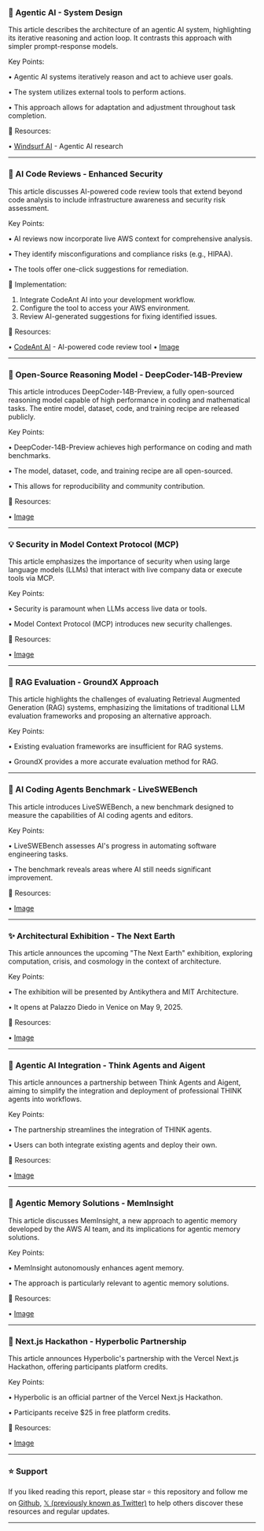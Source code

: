 ### 🤖 Agentic AI - System Design

This article describes the architecture of an agentic AI system, highlighting its iterative reasoning and action loop.  It contrasts this approach with simpler prompt-response models.

Key Points:

• Agentic AI systems iteratively reason and act to achieve user goals.


• The system utilizes external tools to perform actions.


• This approach allows for adaptation and adjustment throughout task completion.



🔗 Resources:

• [Windsurf AI](https://x.com/windsurf_ai) - Agentic AI research


---

### 🤖 AI Code Reviews - Enhanced Security

This article discusses AI-powered code review tools that extend beyond code analysis to include infrastructure awareness and security risk assessment.

Key Points:

•  AI reviews now incorporate live AWS context for comprehensive analysis.


•  They identify misconfigurations and compliance risks (e.g., HIPAA).


•  The tools offer one-click suggestions for remediation.



🚀 Implementation:

1. Integrate CodeAnt AI into your development workflow.
2. Configure the tool to access your AWS environment.
3. Review AI-generated suggestions for fixing identified issues.


🔗 Resources:

• [CodeAnt AI](https://app.codeant.ai) - AI-powered code review tool
• [Image](https://pbs.twimg.com/media/GoDDuXra4AA5OQn?format=jpg&name=small)


---

### 🤖 Open-Source Reasoning Model - DeepCoder-14B-Preview

This article introduces DeepCoder-14B-Preview, a fully open-sourced reasoning model capable of high performance in coding and mathematical tasks.  The entire model, dataset, code, and training recipe are released publicly.

Key Points:

• DeepCoder-14B-Preview achieves high performance on coding and math benchmarks.


• The model, dataset, code, and training recipe are all open-sourced.


• This allows for reproducibility and community contribution.



🔗 Resources:

• [Image](https://pbs.twimg.com/media/GoCeF4wbwAE24ln?format=jpg&name=small)


---

### 💡 Security in Model Context Protocol (MCP)

This article emphasizes the importance of security when using large language models (LLMs) that interact with live company data or execute tools via MCP.

Key Points:

•  Security is paramount when LLMs access live data or tools.


•  Model Context Protocol (MCP) introduces new security challenges.



🔗 Resources:

• [Image](https://pbs.twimg.com/media/GoCe-L_XUAAdXdl?format=jpg&name=small)


---

### 🤖 RAG Evaluation - GroundX Approach

This article highlights the challenges of evaluating Retrieval Augmented Generation (RAG) systems, emphasizing the limitations of traditional LLM evaluation frameworks and proposing an alternative approach.

Key Points:

• Existing evaluation frameworks are insufficient for RAG systems.


•  GroundX provides a more accurate evaluation method for RAG.



---

### 🤖 AI Coding Agents Benchmark - LiveSWEBench

This article introduces LiveSWEBench, a new benchmark designed to measure the capabilities of AI coding agents and editors.

Key Points:

• LiveSWEBench assesses AI's progress in automating software engineering tasks.


• The benchmark reveals areas where AI still needs significant improvement.



🔗 Resources:

• [Image](https://pbs.twimg.com/media/Gn9zucqbwAI8gRS?format=jpg&name=small)


---

### ✨ Architectural Exhibition - The Next Earth

This article announces the upcoming "The Next Earth" exhibition, exploring computation, crisis, and cosmology in the context of architecture.

Key Points:

• The exhibition will be presented by Antikythera and MIT Architecture.


• It opens at Palazzo Diedo in Venice on May 9, 2025.



🔗 Resources:

• [Image](https://pbs.twimg.com/media/GoBs8pTXsAAqo8_?format=jpg&name=small)


---

### 🚀 Agentic AI Integration - Think Agents and Aigent

This article announces a partnership between Think Agents and Aigent, aiming to simplify the integration and deployment of professional THINK agents into workflows.

Key Points:

•  The partnership streamlines the integration of THINK agents.


• Users can both integrate existing agents and deploy their own.



🔗 Resources:

• [Image](https://pbs.twimg.com/media/GoBhK4UXwAAN882?format=jpg&name=small)


---

### 🤖 Agentic Memory Solutions - MemInsight

This article discusses MemInsight, a new approach to agentic memory developed by the AWS AI team, and its implications for agentic memory solutions.

Key Points:

• MemInsight autonomously enhances agent memory.


• The approach is particularly relevant to agentic memory solutions.



🔗 Resources:

• [Image](https://pbs.twimg.com/media/GoBfYPfXsAAXLjX?format=jpg&name=small)


---

### 🚀 Next.js Hackathon - Hyperbolic Partnership

This article announces Hyperbolic's partnership with the Vercel Next.js Hackathon, offering participants platform credits.

Key Points:

• Hyperbolic is an official partner of the Vercel Next.js Hackathon.


• Participants receive $25 in free platform credits.



🔗 Resources:

• [Image](https://pbs.twimg.com/media/GoBR-oEWEAAhGr4?format=png&name=small)


---

### ⭐️ Support

If you liked reading this report, please star ⭐️ this repository and follow me on [Github](https://github.com/Drix10), [𝕏 (previously known as Twitter)](https://x.com/DRIX_10_) to help others discover these resources and regular updates.

---